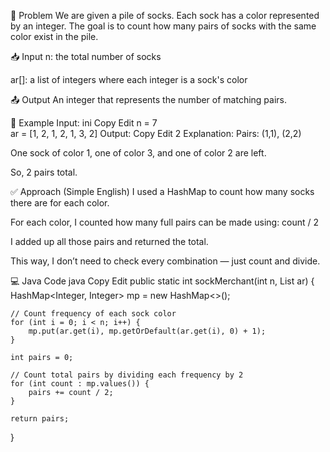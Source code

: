 🧦 Problem
We are given a pile of socks. Each sock has a color represented by an integer. The goal is to count how many pairs of socks with the same color exist in the pile.

📥 Input
n: the total number of socks

ar[]: a list of integers where each integer is a sock's color

📤 Output
An integer that represents the number of matching pairs.

📌 Example
Input:
ini
Copy
Edit
n = 7  
ar = [1, 2, 1, 2, 1, 3, 2]
Output:
Copy
Edit
2
Explanation:
Pairs: (1,1), (2,2)

One sock of color 1, one of color 3, and one of color 2 are left.

So, 2 pairs total.

✅ Approach (Simple English)
I used a HashMap to count how many socks there are for each color.

For each color, I counted how many full pairs can be made using:
count / 2

I added up all those pairs and returned the total.

This way, I don’t need to check every combination — just count and divide.

💻 Java Code
java
Copy
Edit
public static int sockMerchant(int n, List<Integer> ar) {
    HashMap<Integer, Integer> mp = new HashMap<>();
    
    // Count frequency of each sock color
    for (int i = 0; i < n; i++) {
        mp.put(ar.get(i), mp.getOrDefault(ar.get(i), 0) + 1);
    }

    int pairs = 0;
    
    // Count total pairs by dividing each frequency by 2
    for (int count : mp.values()) {
        pairs += count / 2;
    }

    return pairs;
}